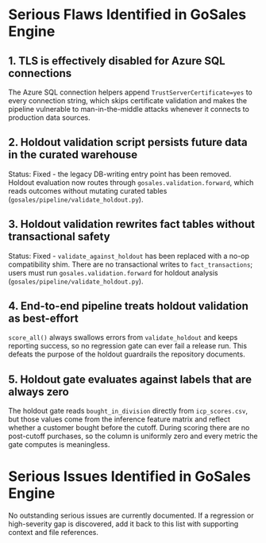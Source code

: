 ﻿# Serious Flaws Identified in GoSales Engine

## 1. TLS is effectively disabled for Azure SQL connections
The Azure SQL connection helpers append `TrustServerCertificate=yes` to every connection string, which skips certificate validation and makes the pipeline vulnerable to man-in-the-middle attacks whenever it connects to production data sources.

## 2. Holdout validation script persists future data in the curated warehouse
Status: Fixed - the legacy DB-writing entry point has been removed. Holdout evaluation now routes through `gosales.validation.forward`, which reads outcomes without mutating curated tables (`gosales/pipeline/validate_holdout.py`).

## 3. Holdout validation rewrites fact tables without transactional safety
Status: Fixed - `validate_against_holdout` has been replaced with a no-op compatibility shim. There are no transactional writes to `fact_transactions`; users must run `gosales.validation.forward` for holdout analysis (`gosales/pipeline/validate_holdout.py`).

## 4. End-to-end pipeline treats holdout validation as best-effort
`score_all()` always swallows errors from `validate_holdout` and keeps reporting success, so no regression gate can ever fail a release run. This defeats the purpose of the holdout guardrails the repository documents.

## 5. Holdout gate evaluates against labels that are always zero
The holdout gate reads `bought_in_division` directly from `icp_scores.csv`, but those values come from the inference feature matrix and reflect whether a customer bought before the cutoff. During scoring there are no post-cutoff purchases, so the column is uniformly zero and every metric the gate computes is meaningless.

# Serious Issues Identified in GoSales Engine

No outstanding serious issues are currently documented. If a regression or high-severity gap is discovered, add it back to this list with supporting context and file references.
